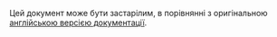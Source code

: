 Цей документ може бути застарілим, в порівнянні з оригінальною <a href="/">англійською версією документації</a>.
